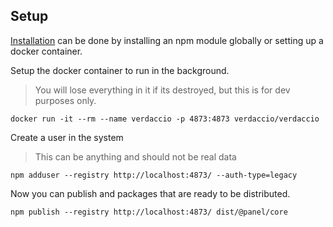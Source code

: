 ## Setup

[Installation](https://verdaccio.org/docs/installation/) can be done by installing an npm module globally or setting up a docker container.

Setup the docker container to run in the background.  

> You will lose everything in it if its destroyed, but this is for dev purposes only.

```shell
docker run -it --rm --name verdaccio -p 4873:4873 verdaccio/verdaccio
```

Create a user in the system

> This can be anything and should not be real data

```shell
npm adduser --registry http://localhost:4873/ --auth-type=legacy
```

Now you can publish and packages that are ready to be distributed.

```shell
npm publish --registry http://localhost:4873/ dist/@panel/core
```
